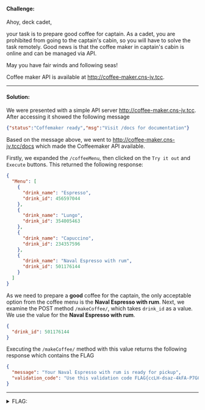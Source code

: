 #### Challenge:

Ahoy, deck cadet,

your task is to prepare good coffee for captain. As a cadet, you are prohibited from going to the captain's cabin, so you will have to solve the task remotely. Good news is that the coffee maker in captain's cabin is online and can be managed via API. 

May you have fair winds and following seas!

Coffee maker API is available at <a href="http://coffee-maker.cns-jv.tcc" target="_blank">http:&#47;&#47;coffee-maker.cns-jv.tcc</a>.

---

#### Solution:
We were presented with a simple API server <a href="http://coffee-maker.cns-jv.tcc" target="_blank">http:&#47;&#47;coffee-maker.cns-jv.tcc</a>. After accessing it showed the following message
```json
{"status":"Coffemaker ready","msg":"Visit /docs for documentation"}
```
Based on the message above, we went to <a href="http://coffee-maker.cns-jv.tcc/docs" target="_blank">http:&#47;&#47;coffee-maker.cns-jv.tcc/docs</a> which made the Coffeemaker API available.

Firstly, we expanded the `/coffeeMenu`, then clicked on the `Try it out` and `Execute` buttons. This returned the following response:
```json
{
  "Menu": [
    {
      "drink_name": "Espresso",
      "drink_id": 456597044
    },
    {
      "drink_name": "Lungo",
      "drink_id": 354005463
    },
    {
      "drink_name": "Capuccino",
      "drink_id": 234357596
    },
    {
      "drink_name": "Naval Espresso with rum",
      "drink_id": 501176144
    }
  ]
}
```


As we need to prepare a **good** coffee for the captain, the only acceptable option from the coffee menu is the **Naval Espresso with rum**.
Next, we examine the POST method `/makeCoffee/`, which takes `drink_id` as a value. We use the value for the **Naval Espresso with rum**.
```json
{
  "drink_id": 501176144
}
```

Executing the `/makeCoffee/` method with this value returns the following response which contains the FLAG
```json
{
  "message": "Your Naval Espresso with rum is ready for pickup",
  "validation_code": "Use this validation code FLAG{ccLH-dsaz-4kFA-P7GC}"
}
```


---
<details><summary>FLAG:</summary>

```
FLAG{ccLH-dsaz-4kFA-P7GC}
```

</details>
<br/>
